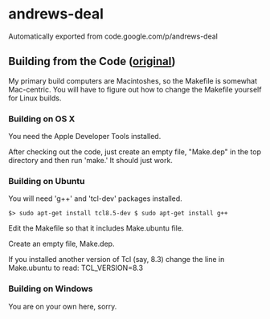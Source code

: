 # andrews-deal
Automatically exported from code.google.com/p/andrews-deal

## Building from the Code ([original](https://code.google.com/archive/p/andrews-deal/wikis/BuildingNotes.wiki))

My primary build computers are Macintoshes, so the Makefile is somewhat Mac-centric. You will have to figure out how to change the Makefile yourself for Linux builds.

### Building on OS X

You need the Apple Developer Tools installed.

After checking out the code, just create an empty file, "Make.dep" in the top directory and then run 'make.' It should just work.

### Building on Ubuntu

You will need 'g++' and 'tcl-dev' packages installed.

```
$> sudo apt-get install tcl8.5-dev $ sudo apt-get install g++
```

Edit the Makefile so that it includes Make.ubuntu file.

Create an empty file, Make.dep.

If you installed another version of Tcl (say, 8.3) change the line in Make.ubuntu to read: TCL_VERSION=8.3

### Building on Windows

You are on your own here, sorry.
